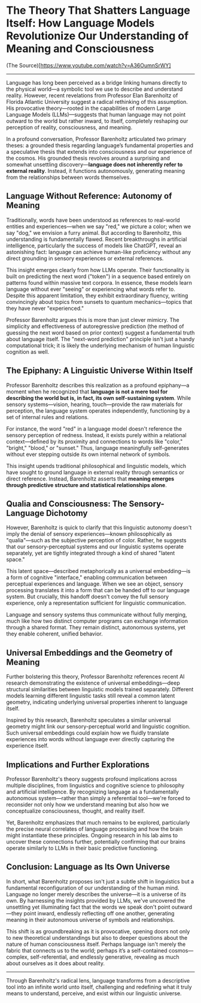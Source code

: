 # The Theory That Shatters Language Itself: How Language Models Revolutionize Our Understanding of Meaning and Consciousness

(The Source)[https://www.youtube.com/watch?v=A36OumnSrWY]

---

Language has long been perceived as a bridge linking humans directly to the physical world—a symbolic tool we use to describe and understand reality. However, recent revelations from Professor Elan Barenholtz of Florida Atlantic University suggest a radical rethinking of this assumption. His provocative theory—rooted in the capabilities of modern Large Language Models (LLMs)—suggests that human language may not point outward to the world but rather inward, to itself, completely reshaping our perception of reality, consciousness, and meaning.

In a profound conversation, Professor Barenholtz articulated two primary theses: a grounded thesis regarding language’s fundamental properties and a speculative thesis that extends into consciousness and our experience of the cosmos. His grounded thesis revolves around a surprising and somewhat unsettling discovery—**language does not inherently refer to external reality**. Instead, it functions autonomously, generating meaning from the relationships between words themselves.

## Language Without Reference: Autonomy of Meaning

Traditionally, words have been understood as references to real-world entities and experiences—when we say "red," we picture a color; when we say "dog," we envision a furry animal. But according to Barenholtz, this understanding is fundamentally flawed. Recent breakthroughs in artificial intelligence, particularly the success of models like ChatGPT, reveal an astonishing fact: language can achieve human-like proficiency without any direct grounding in sensory experiences or external references.

This insight emerges clearly from how LLMs operate. Their functionality is built on predicting the next word ("token") in a sequence based entirely on patterns found within massive text corpora. In essence, these models learn language without ever "seeing" or experiencing what words refer to. Despite this apparent limitation, they exhibit extraordinary fluency, writing convincingly about topics from sunsets to quantum mechanics—topics that they have never "experienced."

Professor Barenholtz argues this is more than just clever mimicry. The simplicity and effectiveness of autoregressive prediction (the method of guessing the next word based on prior context) suggest a fundamental truth about language itself. The "next-word prediction" principle isn't just a handy computational trick; it is likely the underlying mechanism of human linguistic cognition as well.

## The Epiphany: A Linguistic Universe Within Itself

Professor Barenholtz describes this realization as a profound epiphany—a moment when he recognized that **language is not a mere tool for describing the world but is, in fact, its own self-sustaining system**. While sensory systems—vision, hearing, touch—provide the raw materials for perception, the language system operates independently, functioning by a set of internal rules and relations.

For instance, the word "red" in a language model doesn't reference the sensory perception of redness. Instead, it exists purely within a relational context—defined by its proximity and connections to words like "color," "bright," "blood," or "sunset." Thus, language meaningfully self-generates without ever stepping outside its own internal network of symbols.

This insight upends traditional philosophical and linguistic models, which have sought to ground language in external reality through semantics or direct reference. Instead, Barenholtz asserts that **meaning emerges through predictive structure and statistical relationships alone**.

## Qualia and Consciousness: The Sensory-Language Dichotomy

However, Barenholtz is quick to clarify that this linguistic autonomy doesn't imply the denial of sensory experiences—known philosophically as "qualia"—such as the subjective perception of color. Rather, he suggests that our sensory-perceptual systems and our linguistic systems operate separately, yet are tightly integrated through a kind of shared "latent space."

This latent space—described metaphorically as a universal embedding—is a form of cognitive "interface," enabling communication between perceptual experiences and language. When we see an object, sensory processing translates it into a form that can be handed off to our language system. But crucially, this handoff doesn't convey the full sensory experience, only a representation sufficient for linguistic communication.

Language and sensory systems thus communicate without fully merging, much like how two distinct computer programs can exchange information through a shared format. They remain distinct, autonomous systems, yet they enable coherent, unified behavior.

## Universal Embeddings and the Geometry of Meaning

Further bolstering this theory, Professor Barenholtz references recent AI research demonstrating the existence of universal embeddings—deep structural similarities between linguistic models trained separately. Different models learning different linguistic tasks still reveal a common latent geometry, indicating underlying universal properties inherent to language itself.

Inspired by this research, Barenholtz speculates a similar universal geometry might link our sensory-perceptual world and linguistic cognition. Such universal embeddings could explain how we fluidly translate experiences into words without language ever directly capturing the experience itself.

## Implications and Further Explorations

Professor Barenholtz's theory suggests profound implications across multiple disciplines, from linguistics and cognitive science to philosophy and artificial intelligence. By recognizing language as a fundamentally autonomous system—rather than simply a referential tool—we're forced to reconsider not only how we understand meaning but also how we conceptualize consciousness, thought, and reality itself.

Yet, Barenholtz emphasizes that much remains to be explored, particularly the precise neural correlates of language processing and how the brain might instantiate these principles. Ongoing research in his lab aims to uncover these connections further, potentially confirming that our brains operate similarly to LLMs in their basic predictive functioning.

## Conclusion: Language as Its Own Universe

In short, what Barenholtz proposes isn't just a subtle shift in linguistics but a fundamental reconfiguration of our understanding of the human mind. Language no longer merely describes the universe—it is a universe of its own. By harnessing the insights provided by LLMs, we've uncovered the unsettling yet illuminating fact that the words we speak don't point outward—they point inward, endlessly reflecting off one another, generating meaning in their autonomous universe of symbols and relationships.

This shift is as groundbreaking as it is provocative, opening doors not only to new theoretical understandings but also to deeper questions about the nature of human consciousness itself. Perhaps language isn't merely the fabric that connects us to the world; perhaps it’s a self-contained cosmos—complex, self-referential, and endlessly generative, revealing as much about ourselves as it does about reality.

---

Through Barenholtz's radical lens, language transforms from a descriptive tool into an infinite world unto itself, challenging and redefining what it truly means to understand, perceive, and exist within our linguistic universe.
